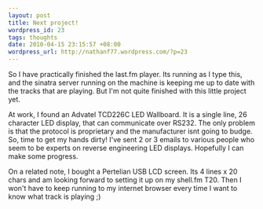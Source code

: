 ```yaml
--- 
layout: post
title: Next project!
wordpress_id: 23
tags: thoughts
date: 2010-04-15 23:15:57 +08:00
wordpress_url: http://nathanf77.wordpress.com/?p=23
---
```

So I have practically finished the last.fm player. Its running as I type this, and the sinatra server running on the machine is keeping me up to date with the tracks that are playing. But I'm not quite finished with this little project yet.

At work, I found an Advatel TCD226C LED Wallboard. It is a single line, 26 character LED display, that can communicate over RS232. The only problem is that the protocol is proprietary and the manufacturer isnt going to budge. So, time to get my hands dirty! I've sent 2 or 3 emails to various people who seem to be experts on reverse engineering LED displays. Hopefully I can make some progress.

On a related note, I bought a Pertelian USB LCD screen. Its 4 lines x 20 chars and am looking forward to setting it up on my shell.fm T20. Then I won't have to keep running to my internet browser every time I want to know what track is playing ;)
